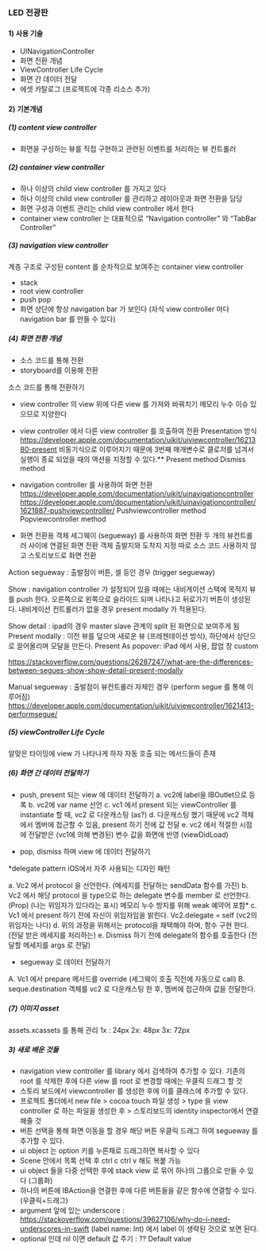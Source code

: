###  LED 전광판

#### 1) 사용 기술
- UINavigationController
- 화면 전환 개념
- ViewController Life Cycle
- 화면 간 데이터 전달
- 에셋 카탈로그 (프로젝트에 각종 리소스 추가)

#### 2) 기본개념

##### (1) content view controller
- 화면을 구성하는 뷰를 직접 구현하고 관련된 이벤트를 처리하는 뷰 컨트롤러

##### (2) container view controller
- 하나 이상의 child view controller 를 가지고 있다
- 하나 이상의 child view controller 를 관리하고 레이아웃과 화면 전환을 담당
- 화면 구성과 이벤트 관리는 child view controller 에서 한다
- container view controller 는 대표적으로 “Navigation controller” 와 “TabBar Controller” 

##### (3) navigation view controller
계층 구조로 구성된 content 를 순차적으로 보여주는 container view controller

- stack
- root view controller
- push pop
- 화면 상단에 항상 navigation bar 가 보인다 (자식 view controller 마다 navigation bar 를 만들 수 있다)

##### (4) 화면 전환 개념

- 소스 코드를 통해 전환
- storyboard를 이용해 전환

소스 코드를 통해 전환하기

- view controller 의 view 위에 다른 view 를 가져와 바꿔치기
메모리 누수 이슈 있으므로 지양한다


- view controller 에서 다른 view controller 를 호출하여 전환
Presentation 방식
https://developer.apple.com/documentation/uikit/uiviewcontroller/1621380-present
비동기식으로 이루어지기 때문에 3번째 매개변수로 클로저를 넘겨서 실행이 종료 되었을 때의 액션을 지정할 수 있다.**
Present method
Dismiss method


- navigation controller 를 사용하여 화면 전환
https://developer.apple.com/documentation/uikit/uinavigationcontroller
https://developer.apple.com/documentation/uikit/uinavigationcontroller/1621887-pushviewcontroller/
Pushviewcontroller method
Popviewcontroller method



- 화면 전환용 객체 세그웨이 (segueway) 를 사용하여 화면 전환
두 개의 뷰컨트롤러 사이에 연결된 화면 전환 객체
출발지와 도착지 지정
따로 소스 코드 사용하지 않고 스토리보드로 화면 전환

Action segueway : 출발점이 버튼, 셀 등인 경우 (trigger segueway)

Show : navigation controller 가 설정되어 있을 때에는 내비게이션 스택에 목적지 뷰를 push 한다. 오른쪽으로 왼쪽으로 슬라이드 되며 나타나고 뒤로가기 버튼이 생성된다. 
내비게이션 컨트롤러가 없을 경우 present modally 가 적용된다. 

Show detail : ipad의 경우 master slave 관계의 split 된 화면으로 보여주게 됨
Present modally : 이전 뷰를 덮으며 새로운 뷰 (프레젠테이션 방식), 하단에서 상단으로 끌어올리며 모달을 만든다.
Present As popover: iPad 에서 사용, 팝업 창
custom 

https://stackoverflow.com/questions/26287247/what-are-the-differences-between-segues-show-show-detail-present-modally


Manual segueway : 출발점이 뷰컨트롤러 자체인 경우 (perform segue 를 통해 이루어짐)
https://developer.apple.com/documentation/uikit/uiviewcontroller/1621413-performsegue/

##### (5) viewController Life Cycle
알맞은 타이밍에 view 가 나타나게 하자
자동 호출 되는 메서드들이 존재

##### (6) 화면 간 데이터 전달하기

- push, present 되는 view 에 데이터 전달하기
a. vc2에 label을 IBOutlet으로 등록
b. vc2에 var name 선언 
c. vc1 에서 present 되는 viewController 를 instantiate 할 때, vc2 로 다운캐스팅 (as?)
d. 다운캐스팅 했기 때문에 vc2 객체에서 멤버에 접근할 수 있음, present 하기 전에 값 전달
e. vc2 에서 적절한 시점에 전달받은 (vc1에 의해 변경된) 변수 값을 화면에 반영 (viewDidLoad)

- pop, dismiss 하며 view 에 데이터 전달하기

*delegate pattern
iOS에서 자주 사용되는 디자인 패턴

a. Vc2 에서 protocol 을 선언한다. (메세지를 전달하는 sendData 함수를 가진)
b. Vc2 에서 해당 protocol 을 type으로 하는 delegate 변수를 member 로 선언한다. (Prop) (나는 위임자가 있다라는 표시)
    메모리 누수 방지를 위해 weak 예약어 포함*
c. Vc1 에서 present 하기 전에 자신이 위임자임을 밝힌다. Vc2.delegate = self (vc2의 위임자는 나다) 
d. 위의 과정을 위해서는 protocol을 채택해야 하며, 함수 구현 한다. (전달 받은 메세지를 처리하는)
e. Dismiss 하기 전에 delegate의 함수를 호출한다 (전달할 메세지를 args 로 전달)

- segueway 로 데이터 전달하기

A. Vc1 에서 prepare 메서드를 override (세그웨이 호출 직전에 자동으로 call)
B. seque.destination 객체를 vc2 로 다운캐스팅 한 후, 멤버에 접근하여 값을 전달한다.

##### (7) 이미지 asset
assets.xcassets 를 통해 관리
1x : 24px
2x: 48px 
3x: 72px


##### 3) 새로 배운 것들

- navigation view controller 를 library 에서 검색하여 추가할 수 있다. 기존의 root 를 삭제한 후에 다른 view 를 root 로 변경할 때에는 우클릭 드래그 할 것
- 스토리 보드에서 viewcontroller 를 생성한 후에 이를 클래스에 추가할 수 있다.
- 프로젝트 폴더에서 new file > cocoa touch 파일 생성 > type 을 view controller 로 하는 파일을 생성한 후 > 스토리보드의 identity inspector에서 연결해줄 것
- 버튼 선택을 통해 화면 이동을 할 경우 해당 버튼 우클릭 드래그 하여 segueway 를 추가할 수 있다.
- ui object 는 option 키를 누른채로 드래그하면 복사할 수 있다
- Scene 안에서 목록 선택 후 ctrl c ctrl v 해도 복붙 가능
- ui object 들을 다중 선택한 후에 stack view 로 묶어 하나의 그룹으로 만들 수 있다 (그룹화)
- 하나의 버튼에 IBAction을 연결한 후에 다른 버튼들을 같은 함수에 연결할 수 있다. (우클릭+드래그)
- argument 앞에 있는 underscore :  https://stackoverflow.com/questions/39627106/why-do-i-need-underscores-in-swift (label name: Int) 에서 label 이 생략된 것으로 보면 된다.
- optional 인데 nil 이면 default 값 주기 : ?? Default value





